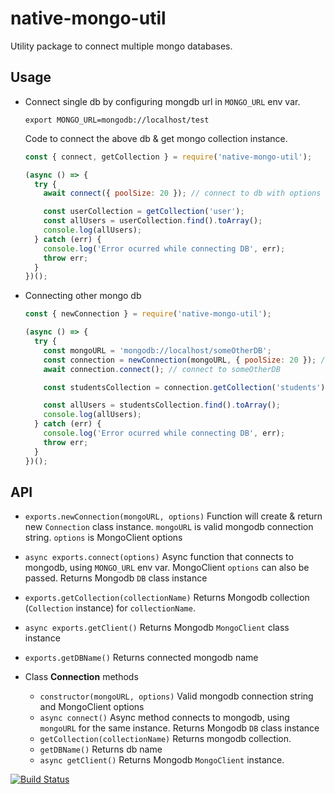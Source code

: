 # native-mongo-util

Utility package to connect multiple mongo databases.

## Usage

- Connect single db by configuring mongdb url in `MONGO_URL` env var.

  ```
  export MONGO_URL=mongodb://localhost/test
  ```

  Code to connect the above db & get mongo collection instance.

  ```javascript
  const { connect, getCollection } = require('native-mongo-util');

  (async () => {
    try {
      await connect({ poolSize: 20 }); // connect to db with options to MongoClient

      const userCollection = getCollection('user');
      const allUsers = userCollection.find().toArray();
      console.log(allUsers);
    } catch (err) {
      console.log('Error ocurred while connecting DB', err);
      throw err;
    }
  })();
  ```

- Connecting other mongo db

  ```javascript
  const { newConnection } = require('native-mongo-util');

  (async () => {
    try {
      const mongoURL = 'mongodb://localhost/someOtherDB';
      const connection = newConnection(mongoURL, { poolSize: 20 }); // Provide mongo uri & MongoClient options
      await connection.connect(); // connect to someOtherDB

      const studentsCollection = connection.getCollection('students'); // get students collection from someOtherDB connection.

      const allUsers = studentsCollection.find().toArray();
      console.log(allUsers);
    } catch (err) {
      console.log('Error ocurred while connecting DB', err);
      throw err;
    }
  })();
  ```

## API

- `exports.newConnection(mongoURL, options)` Function will create & return new `Connection` class instance. `mongoURL` is valid mongodb connection string. `options` is MongoClient options
- `async exports.connect(options)` Async function that connects to mongodb, using `MONGO_URL` env var. MongoClient `options` can also be passed. Returns Mongodb `DB` class instance
- `exports.getCollection(collectionName)` Returns Mongodb collection (`Collection` instance) for `collectionName`.
- `async exports.getClient()` Returns Mongodb `MongoClient` class instance
- `exports.getDBName()` Returns connected mongodb name

- Class **Connection** methods
  - `constructor(mongoURL, options)` Valid mongodb connection string and MongoClient options
  - `async connect()` Async method connects to mongodb, using `mongoURL` for the same instance. Returns Mongodb `DB` class instance
  - `getCollection(collectionName)` Returns mongodb collection.
  - `getDBName()` Returns db name
  - `async getClient()` Returns Mongodb `MongoClient` instance.

[![Build Status](https://travis-ci.org/saggiyogesh/native-mongo-util.svg?branch=master)](https://travis-ci.org/saggiyogesh/native-mongo-util)
